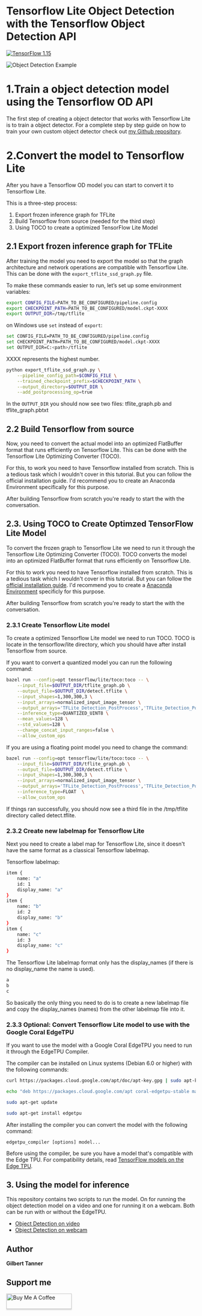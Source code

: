 # Tensorflow Lite Object Detection with the Tensorflow Object Detection API

[![TensorFlow 1.15](https://img.shields.io/badge/TensorFlow-1.15-FF6F00?logo=tensorflow)](https://github.com/tensorflow/tensorflow/releases/tag/v1.15.0)

![Object Detection Example](doc/object_detection_with_edgetpu.png)

# 1.Train a object detection model using the Tensorflow OD API

The first step of creating a object detector that works with Tensorflow Lite is to train a object detector. For a complete step by step guide on how to train your own custom object detector check out [my Github repository](https://github.com/TannerGilbert/Tensorflow-Object-Detection-API-Train-Model/tree/tf1).

# 2.Convert the model to Tensorflow Lite

After you have a Tensorflow OD model you can start to convert it to Tensorflow Lite.

This is a three-step process:
1. Export frozen inference graph for TFLite
2. Build Tensorflow from source (needed for the third step)
3. Using TOCO to create a optimized TensorFlow Lite Model

## 2.1 Export frozen inference graph for TFLite

After training the model you need to export the model so that the graph architecture and network operations are compatible with Tensorflow Lite. This can be done with the ```export_tflite_ssd_graph.py``` file.

To make these commands easier to run, let’s set up some environment variables:

```bash
export CONFIG_FILE=PATH_TO_BE_CONFIGURED/pipeline.config
export CHECKPOINT_PATH=PATH_TO_BE_CONFIGURED/model.ckpt-XXXX
export OUTPUT_DIR=/tmp/tflite
```

on Windows use ```set``` instead of ```export```:

```bash
set CONFIG_FILE=PATH_TO_BE_CONFIGURED/pipeline.config
set CHECKPOINT_PATH=PATH_TO_BE_CONFIGURED/model.ckpt-XXXX
set OUTPUT_DIR=C:<path>/tflite
```

XXXX represents the highest number.

```bash
python export_tflite_ssd_graph.py \
    --pipeline_config_path=$CONFIG_FILE \
    --trained_checkpoint_prefix=$CHECKPOINT_PATH \
    --output_directory=$OUTPUT_DIR \
    --add_postprocessing_op=true
```

In the ```OUTPUT_DIR``` you should now see two files: tflite_graph.pb and tflite_graph.pbtxt

## 2.2 Build Tensorflow from source

Now, you need to convert the actual model into an optimized FlatBuffer format that runs efficiently on Tensorflow Lite. This can be done with the Tensorflow Lite Optimizing Converter (TOCO).

For this, to work you need to have Tensorflow installed from scratch. This is a tedious task which I wouldn't cover in this tutorial. But you can follow the official installation guide. I'd recommend you to create an Anaconda Environment specifically for this purpose.

After building Tensorflow from scratch you're ready to start the with the conversation.

## 2.3. Using TOCO to Create Optimzed TensorFlow Lite Model

To convert the frozen graph to Tensorflow Lite we need to run it through the Tensorflow Lite Optimizing Converter (TOCO). TOCO converts the model into an optimized FlatBuffer format that runs efficiently on Tensorflow Lite.

For this to work you need to have Tensorflow installed from scratch. This is a tedious task which I wouldn't cover in this tutorial. But you can follow the [official installation guide](https://www.tensorflow.org/install/source_windows). I'd recommend you to create a [Anaconda Environment](https://docs.conda.io/projects/conda/en/latest/user-guide/tasks/manage-environments.html) specificly for this purpose.

After building Tensorflow from scratch you're ready to start the with the conversation.

### 2.3.1 Create Tensorflow Lite model

To create a optimized Tensorflow Lite model we need to run TOCO. TOCO is locate in the tensorflow/lite directory, which you should have after install Tensorflow from source.

If you want to convert a quantized model you can run the following command:

```bash
bazel run --config=opt tensorflow/lite/toco:toco -- \
    --input_file=$OUTPUT_DIR/tflite_graph.pb \
    --output_file=$OUTPUT_DIR/detect.tflite \
    --input_shapes=1,300,300,3 \
    --input_arrays=normalized_input_image_tensor \
    --output_arrays='TFLite_Detection_PostProcess','TFLite_Detection_PostProcess:1','TFLite_Detection_PostProcess:2','TFLite_Detection_PostProcess:3' \
    --inference_type=QUANTIZED_UINT8 \
    --mean_values=128 \
    --std_values=128 \
    --change_concat_input_ranges=false \
    --allow_custom_ops
```

If you are using a floating point model you need to change the command:

```bash
bazel run --config=opt tensorflow/lite/toco:toco -- \
    --input_file=$OUTPUT_DIR/tflite_graph.pb \
    --output_file=$OUTPUT_DIR/detect.tflite \
    --input_shapes=1,300,300,3 \
    --input_arrays=normalized_input_image_tensor \
    --output_arrays='TFLite_Detection_PostProcess','TFLite_Detection_PostProcess:1','TFLite_Detection_PostProcess:2','TFLite_Detection_PostProcess:3' \
    --inference_type=FLOAT  \
    --allow_custom_ops
```

If things ran successfully, you should now see a third file in the /tmp/tflite directory called detect.tflite.

### 2.3.2 Create new labelmap for Tensorflow Lite

Next you need to create a label map for Tensorflow Lite, since it doesn't have the same format as a classical Tensorflow labelmap.

Tensorflow labelmap:

```bash
item {
    name: "a"
    id: 1
    display_name: "a"
}
item {
    name: "b"
    id: 2
    display_name: "b"
}
item {
    name: "c"
    id: 3
    display_name: "c"
}
```

The Tensorflow Lite labelmap format only has the display_names (if there is no display_name the name is used).

```bash
a
b
c
``` 

So basically the only thing you need to do is to create a new labelmap file and copy the display_names (names) from the other labelmap file into it.

### 2.3.3 Optional: Convert Tensorflow Lite model to use with the Google Coral EdgeTPU

If you want to use the model with a Google Coral EdgeTPU you need to run it through the EdgeTPU Compiler. 

The compiler can be installed on Linux systems (Debian 6.0 or higher) with the following commands:

```bash
curl https://packages.cloud.google.com/apt/doc/apt-key.gpg | sudo apt-key add -

echo "deb https://packages.cloud.google.com/apt coral-edgetpu-stable main" | sudo tee /etc/apt/sources.list.d/coral-edgetpu.list

sudo apt-get update

sudo apt-get install edgetpu
```

After installing the compiler you can convert the model with the following command:

```edgetpu_compiler [options] model...```

Before using the compiler, be sure you have a model that's compatible with the Edge TPU. For compatibility details, read [TensorFlow models on the Edge TPU](https://coral.ai/docs/edgetpu/models-intro/).

## 3. Using the model for inference

This repository contains two scripts to run the model. On for running the object detection model on a video and one for running it on a webcam. Both can be run with or without the EdgeTPU.

* [Object Detection on video](tflite_object_detection_with_video.py)
* [Object Detection on webcam](tflite_object_detection_with_webcam.py)

## Author
 **Gilbert Tanner**
 
## Support me

<a href="https://www.buymeacoffee.com/gilberttanner" target="_blank"><img src="https://www.buymeacoffee.com/assets/img/custom_images/orange_img.png" alt="Buy Me A Coffee" style="height: 41px !important;width: 174px !important;box-shadow: 0px 3px 2px 0px rgba(190, 190, 190, 0.5) !important;-webkit-box-shadow: 0px 3px 2px 0px rgba(190, 190, 190, 0.5) !important;" ></a>